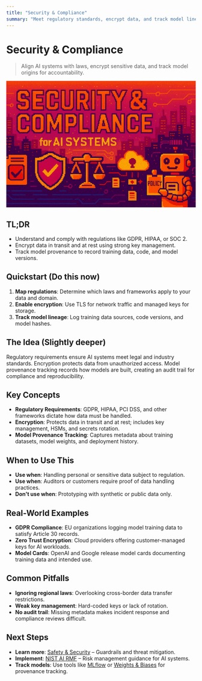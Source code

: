 ```yaml
---
title: "Security & Compliance"
summary: "Meet regulatory standards, encrypt data, and track model lineage to build trustworthy AI systems"
---
```


# Security & Compliance

> Align AI systems with laws, encrypt sensitive data, and track model origins for accountability.

![Security & Compliance](/img/security-and-complience.png)

## TL;DR
- Understand and comply with regulations like GDPR, HIPAA, or SOC 2.
- Encrypt data in transit and at rest using strong key management.
- Track model provenance to record training data, code, and model versions.

## Quickstart (Do this now)
1. **Map regulations**: Determine which laws and frameworks apply to your data and domain.
2. **Enable encryption**: Use TLS for network traffic and managed keys for storage.
3. **Track model lineage**: Log training data sources, code versions, and model hashes.

## The Idea (Slightly deeper)
Regulatory requirements ensure AI systems meet legal and industry standards. Encryption protects data from unauthorized access. Model provenance tracking records how models are built, creating an audit trail for compliance and reproducibility.

## Key Concepts
- **Regulatory Requirements**: GDPR, HIPAA, PCI DSS, and other frameworks dictate how data must be handled.
- **Encryption**: Protects data in transit and at rest; includes key management, HSMs, and secrets rotation.
- **Model Provenance Tracking**: Captures metadata about training datasets, model weights, and deployment history.

## When to Use This
- **Use when**: Handling personal or sensitive data subject to regulation.
- **Use when**: Auditors or customers require proof of data handling practices.
- **Don't use when**: Prototyping with synthetic or public data only.

## Real-World Examples
- **GDPR Compliance**: EU organizations logging model training data to satisfy Article 30 records.
- **Zero Trust Encryption**: Cloud providers offering customer-managed keys for AI workloads.
- **Model Cards**: OpenAI and Google release model cards documenting training data and intended use.

## Common Pitfalls
- **Ignoring regional laws**: Overlooking cross-border data transfer restrictions.
- **Weak key management**: Hard-coded keys or lack of rotation.
- **No audit trail**: Missing metadata makes incident response and compliance reviews difficult.

## Next Steps
- **Learn more**: [Safety & Security](safety-and-security.md) – Guardrails and threat mitigation.
- **Implement**: [NIST AI RMF](https://www.nist.gov/itl/ai-risk-management-framework) – Risk management guidance for AI systems.
- **Track models**: Use tools like [MLflow](https://mlflow.org/) or [Weights & Biases](https://wandb.ai/) for provenance tracking.
